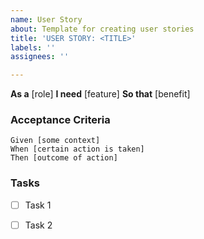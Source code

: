 ```yaml
---
name: User Story
about: Template for creating user stories
title: 'USER STORY: <TITLE>'
labels: ''
assignees: ''

---
```


**As a** [role]
**I need** [feature]
**So that** [benefit]

### Acceptance Criteria

```gherkin
Given [some context]
When [certain action is taken]
Then [outcome of action]
```

### Tasks

- [ ] Task 1
- [ ] Task 2

